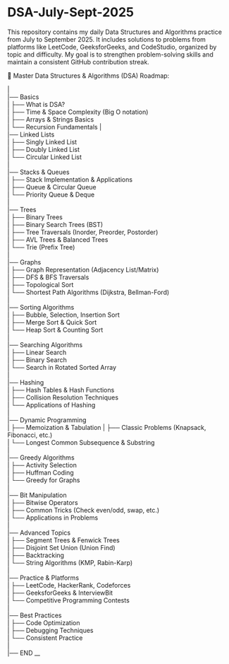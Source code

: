 # DSA-July-Sept-2025
This repository contains my daily Data Structures and Algorithms practice from July to September 2025. It includes solutions to problems from platforms like LeetCode, GeeksforGeeks, and CodeStudio, organized by topic and difficulty. My goal is to strengthen problem-solving skills and maintain a consistent GitHub contribution streak.


🧩 Master Data Structures & Algorithms (DSA) Roadmap:  

|  
|── Basics  
| ├── What is DSA?  
| ├── Time & Space Complexity (Big O notation)  
| ├── Arrays & Strings Basics  
| └── Recursion Fundamentals
|  
|── Linked Lists  
| ├── Singly Linked List  
| ├── Doubly Linked List  
| └── Circular Linked List  
|  
|── Stacks & Queues  
| ├── Stack Implementation & Applications  
| ├── Queue & Circular Queue  
| └── Priority Queue & Deque  
|  
|── Trees  
| ├── Binary Trees  
| ├── Binary Search Trees (BST)  
| ├── Tree Traversals (Inorder, Preorder, Postorder)  
| ├── AVL Trees & Balanced Trees  
| └── Trie (Prefix Tree)  
|  
|── Graphs  
| ├── Graph Representation (Adjacency List/Matrix)  
| ├── DFS & BFS Traversals  
| ├── Topological Sort  
| └── Shortest Path Algorithms (Dijkstra, Bellman-Ford)  
|  
|── Sorting Algorithms  
| ├── Bubble, Selection, Insertion Sort  
| ├── Merge Sort & Quick Sort  
| └── Heap Sort & Counting Sort  
|  
|── Searching Algorithms  
| ├── Linear Search  
| ├── Binary Search  
| └── Search in Rotated Sorted Array  
|  
|── Hashing  
| ├── Hash Tables & Hash Functions  
| ├── Collision Resolution Techniques  
| └── Applications of Hashing  
|  
|── Dynamic Programming  
| ├── Memoization & Tabulation
| ├── Classic Problems (Knapsack, Fibonacci, etc.)  
| └── Longest Common Subsequence & Substring  
|  
|── Greedy Algorithms  
| ├── Activity Selection  
| ├── Huffman Coding  
| └── Greedy for Graphs  
|  
|── Bit Manipulation  
| ├── Bitwise Operators  
| ├── Common Tricks (Check even/odd, swap, etc.)  
| └── Applications in Problems  
|  
|── Advanced Topics  
| ├── Segment Trees & Fenwick Trees  
| ├── Disjoint Set Union (Union Find)  
| ├── Backtracking  
| └── String Algorithms (KMP, Rabin-Karp)  
|  
|── Practice & Platforms  
| ├── LeetCode, HackerRank, Codeforces  
| ├── GeeksforGeeks & InterviewBit  
| └── Competitive Programming Contests  
|  
|── Best Practices  
| ├── Code Optimization  
| ├── Debugging Techniques  
| └── Consistent Practice  
|  
|── END __

